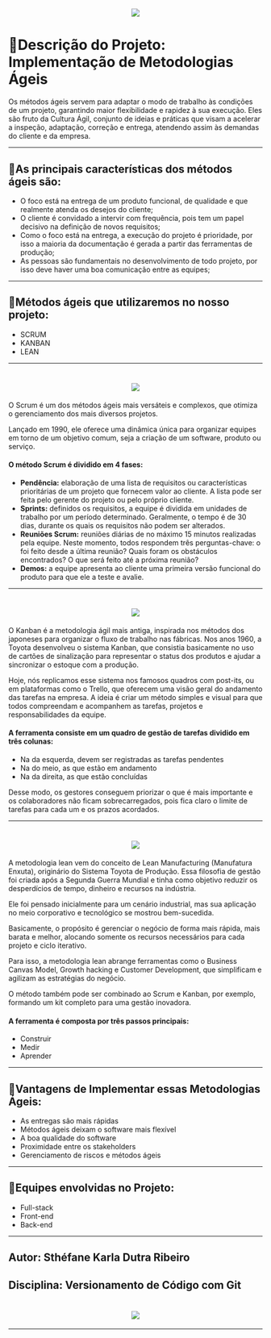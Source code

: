 <h1 align="center">
    <img src="https://ik.imagekit.io/jcvxup8w8/Scrum__5__YoCwexFY8.png?ik-sdk-version=javascript-1.4.3&updatedAt=1663733511294">
</h1>

# 📎**Descrição do Projeto: Implementação de Metodologias Ágeis**

Os métodos ágeis servem para adaptar o modo de trabalho às condições de um projeto, garantindo maior flexibilidade e rapidez à sua execução. Eles são fruto da Cultura Ágil, conjunto de ideias e práticas que visam a acelerar a inspeção, adaptação, correção e entrega, atendendo assim às demandas do cliente e da empresa.    

---
## 📎**As principais características dos métodos ágeis são:**

- O foco está na entrega de um produto funcional, de qualidade e que realmente atenda os desejos do cliente;
- O cliente é convidado a intervir com frequência, pois tem um papel decisivo na definição de novos requisitos;
- Como o foco está na entrega, a execução do projeto é prioridade, por isso a maioria da documentação é gerada a partir das ferramentas de produção;
- As pessoas são fundamentais no desenvolvimento de todo projeto, por isso deve haver uma boa comunicação entre as equipes;
---
## 📎**Métodos ágeis que utilizaremos no nosso projeto:**
- SCRUM
- KANBAN
- LEAN
---

<h1 align="center">
    <img src="https://ik.imagekit.io/jcvxup8w8/Scrum_vMrgyHHT1.png?ik-sdk-version=javascript-1.4.3&updatedAt=1663733389795">
</h1>

O Scrum é um dos métodos ágeis mais versáteis e complexos, que otimiza o gerenciamento dos mais diversos projetos.

Lançado em 1990, ele oferece uma dinâmica única para organizar equipes em torno de um objetivo comum, seja a criação de um software, produto ou serviço.

#### **O método Scrum é dividido em 4 fases:**

- **Pendência:** elaboração de uma lista de requisitos ou características prioritárias de um projeto que fornecem valor ao cliente. A lista pode ser feita pelo gerente do projeto ou pelo próprio cliente.
- **Sprints:** definidos os requisitos, a equipe é dividida em unidades de trabalho por um período determinado. Geralmente, o tempo é de 30 dias, durante os quais os requisitos não podem ser alterados.
- **Reuniões Scrum:** reuniões diárias de no máximo 15 minutos realizadas pela equipe. Neste momento, todos respondem três perguntas-chave: o foi feito desde a última reunião? Quais foram os obstáculos encontrados? O que será feito até a próxima reunião?
- **Demos:** a equipe apresenta ao cliente uma primeira versão funcional do produto para que ele a teste e avalie.
---

<h1 align="center">
    <img src="https://ik.imagekit.io/jcvxup8w8/Scrum__2__i0W0monuE.png?ik-sdk-version=javascript-1.4.3&updatedAt=1663733389674">
</h1>

O Kanban é a metodologia ágil mais antiga, inspirada nos métodos dos japoneses para organizar o fluxo de trabalho nas fábricas. Nos anos 1960, a Toyota desenvolveu o sistema Kanban, que consistia basicamente no uso de cartões de sinalização para representar o status dos produtos e ajudar a sincronizar o estoque com a produção.

Hoje, nós replicamos esse sistema nos famosos quadros com post-its, ou em plataformas como o Trello, que oferecem uma visão geral do andamento das tarefas na empresa. A ideia é criar um método simples e visual para que todos compreendam e acompanhem as tarefas, projetos e responsabilidades da equipe.

#### **A ferramenta consiste em um quadro de gestão de tarefas dividido em três colunas:**

- Na da esquerda, devem ser registradas as tarefas pendentes
- Na do meio, as que estão em andamento
- Na da direita, as que estão concluídas

Desse modo, os gestores conseguem priorizar o que é mais importante e os colaboradores não ficam sobrecarregados, pois fica claro o limite de tarefas para cada um e os prazos acordados.

---

<h1 align="center">
    <img src="https://ik.imagekit.io/jcvxup8w8/Scrum__3__Lv3dcOvPY.png?ik-sdk-version=javascript-1.4.3&updatedAt=1663733389742">
</h1>

A metodologia lean vem do conceito de Lean Manufacturing (Manufatura Enxuta), originário do Sistema Toyota de Produção. Essa filosofia de gestão foi criada após a Segunda Guerra Mundial e tinha como objetivo reduzir os desperdícios de tempo, dinheiro e recursos na indústria. 

Ele foi pensado inicialmente para um cenário industrial, mas sua aplicação no meio corporativo e tecnológico se mostrou bem-sucedida.

Basicamente, o propósito é gerenciar o negócio de forma mais rápida, mais barata e melhor, alocando somente os recursos necessários para cada projeto e ciclo iterativo.

Para isso, a metodologia lean abrange ferramentas como o Business Canvas Model, Growth hacking e Customer Development, que simplificam e agilizam as estratégias do negócio.

O método também pode ser combinado ao Scrum e Kanban, por exemplo, formando um kit completo para uma gestão inovadora.

#### **A ferramenta é composta por três passos principais:**

- Construir
- Medir
- Aprender

---
## 📎**Vantagens de Implementar essas Metodologias Ágeis:**

- As entregas são mais rápidas
- Métodos ágeis deixam o software mais flexível
- A boa qualidade do software
- Proximidade entre os stakeholders
- Gerenciamento de riscos e métodos ágeis

---
## 📎**Equipes envolvidas no Projeto:**

- Full-stack
- Front-end 
- Back-end

---
## **Autor:** Sthéfane Karla Dutra Ribeiro
## **Disciplina:** Versionamento de Código com Git

<h1 align="center">
    <img src="https://www.senairs.org.br/sites/default/files/styles/scale_sm/public/logos/logos_senai_preto.png?itok=7T8jnVVt">
</h1>

---